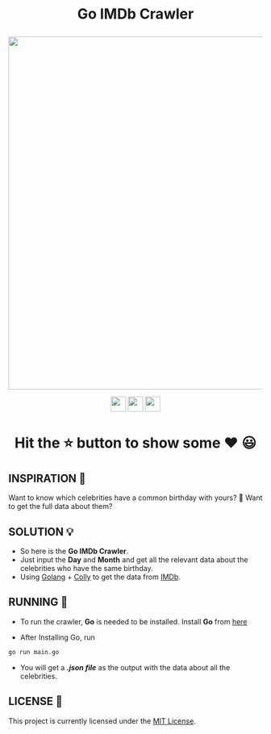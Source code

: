# <p align = "center"> Go IMDb Crawler </p>

<p align="center">
  <img src="https://socialify.git.ci/niloysikdar/Go-IMDb-Crawler/image?font=Raleway&language=1&owner=1&pattern=Plus&stargazers=1&theme=Dark" width="700">
 </p>
<p align="center">
<img src="https://forthebadge.com/images/badges/built-with-love.svg" height="30">
<img src="https://forthebadge.com/images/badges/made-with-go.svg" height="30">
<img src="https://img.shields.io/github/stars/niloysikdar/Go-IMDb-Crawler?style=for-the-badge" height="30">
</p>

# <p align="center">Hit the ⭐ button to show some ❤️ 😃</p>

## INSPIRATION 💪

Want to know which celebrities have a common birthday with yours? 👀 Want to get the full data about them?

## SOLUTION 💡

- So here is the **Go IMDb Crawler**.
- Just input the **Day** and **Month** and get all the relevant data about the celebrities who have the same birthday.
- Using [Golang]("https://golang.org/") + [Colly]("http://go-colly.org/") to get the data from [IMDb]("https://www.imdb.com/").

## RUNNING 🏃

- To run the crawler, **Go** is needed to be installed. Install **Go** from [here]("https://golang.org/dl/)

- After Installing Go, run

```bash
go run main.go
```

- You will get a **_.json file_** as the output with the data about all the celebrities.

## LICENSE 📝

This project is currently licensed under the [MIT License]("https://github.com/niloysikdar/Go-IMDb-Crawler/blob/main/LICENSE").
